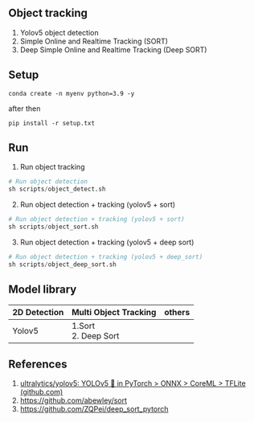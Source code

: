 ## Object tracking

1. Yolov5 object detection
2. Simple Online and Realtime Tracking (SORT)
3. Deep Simple Online and Realtime Tracking (Deep SORT)

## Setup

```
conda create -n myenv python=3.9 -y
```

after then

```
pip install -r setup.txt
```

## Run
1. Run object tracking
```python
# Run object detection
sh scripts/object_detect.sh
```

2. Run object detection + tracking (yolov5 + sort)

```python
# Run object detection + tracking (yolov5 + sort)
sh scripts/object_sort.sh
```
3. Run object detection + tracking (yolov5 + deep sort) 
```python
# Run object detection + tracking (yolov5 + deep_sort)
sh scripts/object_deep_sort.sh
```
## Model library

| **2D Detection** | **Multi Object Tracking** | others |
| ---------------------- | ------------------------------- | ------ |
| Yolov5                 | 1.Sort<br />2. Deep Sort       |        |

## References

1. [ultralytics/yolov5: YOLOv5 🚀 in PyTorch &gt; ONNX &gt; CoreML &gt; TFLite (github.com)](https://github.com/ultralytics/yolov5)
2. https://github.com/abewley/sort
3. https://github.com/ZQPei/deep_sort_pytorch
